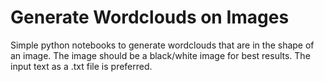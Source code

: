 # Generate Wordclouds on Images
Simple python notebooks to generate wordclouds that are in the shape of an image. The image should be a black/white image for best results. The input text as a .txt file is preferred.
